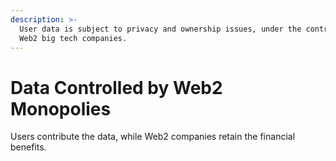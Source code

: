 ```yaml
---
description: >-
  User data is subject to privacy and ownership issues, under the control of
  Web2 big tech companies.
---
```


# Data Controlled by Web2 Monopolies

Users contribute the data, while Web2 companies retain the financial benefits.
